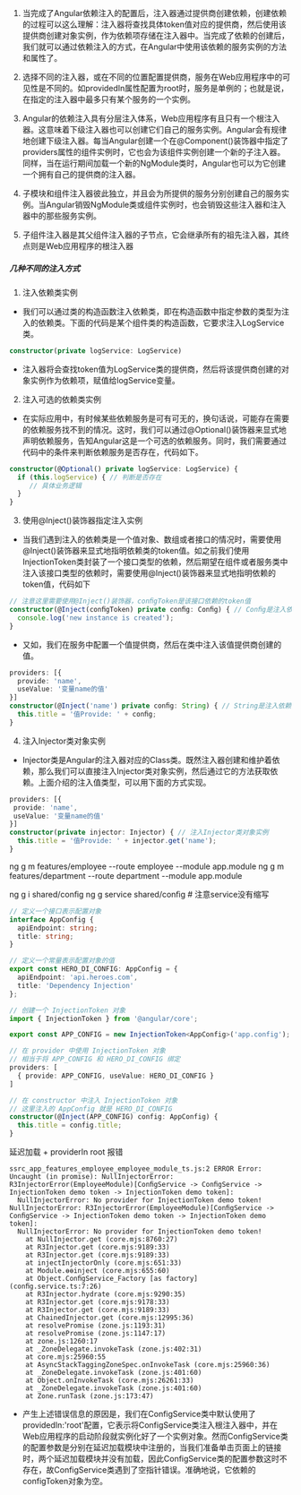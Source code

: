 
1. 当完成了Angular依赖注入的配置后，注入器通过提供商创建依赖，创建依赖的过程可以这么理解：注入器将查找具体token值对应的提供商，然后使用该提供商创建对象实例，作为依赖项存储在注入器中。当完成了依赖的创建后，我们就可以通过依赖注入的方式，在Angular中使用该依赖的服务实例的方法和属性了。 

2. 选择不同的注入器，或在不同的位置配置提供商，服务在Web应用程序中的可见性是不同的。如providedIn属性配置为root时，服务是单例的；也就是说，在指定的注入器中最多只有某个服务的一个实例。

3. Angular的依赖注入具有分层注入体系，Web应用程序有且只有一个根注入器。这意味着下级注入器也可以创建它们自己的服务实例。Angular会有规律地创建下级注入器。每当Angular创建一个在@Component()装饰器中指定了providers属性的组件实例时，它也会为该组件实例创建一个新的子注入器。同样，当在运行期间加载一个新的NgModule类时，Angular也可以为它创建一个拥有自己的提供商的注入器。

4. 子模块和组件注入器彼此独立，并且会为所提供的服务分别创建自己的服务实例。当Angular销毁NgModule类或组件实例时，也会销毁这些注入器和注入器中的那些服务实例。

5. 子组件注入器是其父组件注入器的子节点，它会继承所有的祖先注入器，其终点则是Web应用程序的根注入器


##### 几种不同的注入方式

1. 注入依赖类实例
- 我们可以通过类的构造函数注入依赖类，即在构造函数中指定参数的类型为注入的依赖类。下面的代码是某个组件类的构造函数，它要求注入LogService类。

```ts
constructor(private logService: LogService)
```
- 注入器将会查找token值为LogService类的提供商，然后将该提供商创建的对象实例作为依赖项，赋值给logService变量。

2. 注入可选的依赖类实例
- 在实际应用中，有时候某些依赖服务是可有可无的，换句话说，可能存在需要的依赖服务找不到的情况。这时，我们可以通过@Optional()装饰器来显式地声明依赖服务，告知Angular这是一个可选的依赖服务。同时，我们需要通过代码中的条件来判断依赖服务是否存在，代码如下。
```ts
constructor(@Optional() private logService: LogService) {
  if (this.logService) { // 判断是否存在
     // 具体业务逻辑
  }
}
```

3.  使用@Inject()装饰器指定注入实例
- 当我们遇到注入的依赖类是一个值对象、数组或者接口的情况时，需要使用@Inject()装饰器来显式地指明依赖类的token值。如之前我们使用InjectionToken类封装了一个接口类型的依赖，然后期望在组件或者服务类中注入该接口类型的依赖时，需要使用@Inject()装饰器来显式地指明依赖的token值，代码如下

```ts
// 注意这里需要使用@Inject()装饰器，conﬁgToken是该接口依赖的token值
constructor(@Inject(conﬁgToken) private conﬁg: Conﬁg) { // Conﬁg是注入依赖的类型
  console.log('new instance is created');
}
```

- 又如，我们在服务中配置一个值提供商，然后在类中注入该值提供商创建的值。
```ts
providers: [{
  provide: 'name',
  useValue: '变量name的值'
}]
constructor(@Inject('name') private conﬁg: String) { // String是注入依赖的类型
  this.title = '值Provide: ' + conﬁg;
}
```

4. 注入Injector类对象实例
- Injector类是Angular的注入器对应的Class类。既然注入器创建和维护着依赖，那么我们可以直接注入Injector类对象实例，然后通过它的方法获取依赖。上面介绍的注入值类型，可以用下面的方式实现。

```ts
providers: [{
 provide: 'name',
 useValue: '变量name的值'
}]
constructor(private injector: Injector) { // 注入Injector类对象实例
  this.title = '值Provide: ' + injector.get('name');
}
```


ng g m features/employee --route employee --module app.module
ng g m features/department --route department --module app.module

ng g i shared/conﬁg
ng g service shared/conﬁg # 注意service没有缩写



```ts
// 定义一个接口表示配置对象
interface AppConfig {
  apiEndpoint: string;
  title: string;
}

// 定义一个常量表示配置对象的值
export const HERO_DI_CONFIG: AppConfig = {
  apiEndpoint: 'api.heroes.com',
  title: 'Dependency Injection'
};

// 创建一个 InjectionToken 对象
import { InjectionToken } from '@angular/core';

export const APP_CONFIG = new InjectionToken<AppConfig>('app.config');

// 在 provider 中使用 InjectionToken 对象
// 相当于将 APP_CONFIG 和 HERO_DI_CONFIG 绑定
providers: [
  { provide: APP_CONFIG, useValue: HERO_DI_CONFIG }
]

// 在 constructor 中注入 InjectionToken 对象
// 这里注入的 AppConfig 就是 HERO_DI_CONFIG
constructor(@Inject(APP_CONFIG) config: AppConfig) {
  this.title = config.title;
}

```

延迟加载 + providerIn root 报错

```
ssrc_app_features_employee_employee_module_ts.js:2 ERROR Error: Uncaught (in promise): NullInjectorError: R3InjectorError(EmployeeModule)[ConﬁgService -> ConﬁgService -> InjectionToken demo token -> InjectionToken demo token]: 
  NullInjectorError: No provider for InjectionToken demo token!
NullInjectorError: R3InjectorError(EmployeeModule)[ConﬁgService -> ConﬁgService -> InjectionToken demo token -> InjectionToken demo token]: 
  NullInjectorError: No provider for InjectionToken demo token!
    at NullInjector.get (core.mjs:8760:27)
    at R3Injector.get (core.mjs:9189:33)
    at R3Injector.get (core.mjs:9189:33)
    at injectInjectorOnly (core.mjs:651:33)
    at Module.ɵɵinject (core.mjs:655:60)
    at Object.ConﬁgService_Factory [as factory] (conﬁg.service.ts:7:26)
    at R3Injector.hydrate (core.mjs:9290:35)
    at R3Injector.get (core.mjs:9178:33)
    at R3Injector.get (core.mjs:9189:33)
    at ChainedInjector.get (core.mjs:12995:36)
    at resolvePromise (zone.js:1193:31)
    at resolvePromise (zone.js:1147:17)
    at zone.js:1260:17
    at _ZoneDelegate.invokeTask (zone.js:402:31)
    at core.mjs:25960:55
    at AsyncStackTaggingZoneSpec.onInvokeTask (core.mjs:25960:36)
    at _ZoneDelegate.invokeTask (zone.js:401:60)
    at Object.onInvokeTask (core.mjs:26261:33)
    at _ZoneDelegate.invokeTask (zone.js:401:60)
    at Zone.runTask (zone.js:173:47)
```
- 产生上述错误信息的原因是，我们在ConfigService类中默认使用了providedIn:'root'配置，它表示将ConfigService类注入根注入器中，并在Web应用程序的启动阶段就实例化好了一个实例对象。然而ConfigService类的配置参数是分别在延迟加载模块中注册的，当我们准备单击页面上的链接时，两个延迟加载模块并没有加载，因此ConfigService类的配置参数这时不存在，故ConfigService类遇到了空指针错误。准确地说，它依赖的configToken对象为空。

